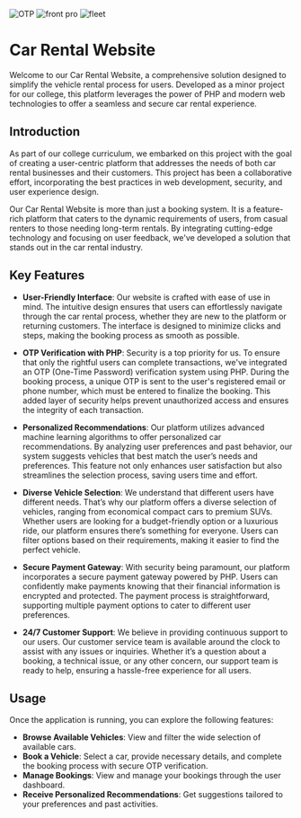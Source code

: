 ![OTP](https://github.com/user-attachments/assets/4a91201d-12b1-433a-aac0-7d9bd9132fd0)
![front pro](https://github.com/user-attachments/assets/9f9e26a8-f757-40df-938f-fcd95050b362)
![fleet](https://github.com/user-attachments/assets/04b20200-fbea-4de6-bd64-d7d62f2bf1a6)
# Car Rental Website

Welcome to our Car Rental Website, a comprehensive solution designed to simplify the vehicle rental process for users. Developed as a minor project for our college, this platform leverages the power of PHP and modern web technologies to offer a seamless and secure car rental experience.

## Introduction

As part of our college curriculum, we embarked on this project with the goal of creating a user-centric platform that addresses the needs of both car rental businesses and their customers. This project has been a collaborative effort, incorporating the best practices in web development, security, and user experience design.

Our Car Rental Website is more than just a booking system. It is a feature-rich platform that caters to the dynamic requirements of users, from casual renters to those needing long-term rentals. By integrating cutting-edge technology and focusing on user feedback, we've developed a solution that stands out in the car rental industry.

## Key Features

- **User-Friendly Interface**: Our website is crafted with ease of use in mind. The intuitive design ensures that users can effortlessly navigate through the car rental process, whether they are new to the platform or returning customers. The interface is designed to minimize clicks and steps, making the booking process as smooth as possible.

- **OTP Verification with PHP**: Security is a top priority for us. To ensure that only the rightful users can complete transactions, we've integrated an OTP (One-Time Password) verification system using PHP. During the booking process, a unique OTP is sent to the user's registered email or phone number, which must be entered to finalize the booking. This added layer of security helps prevent unauthorized access and ensures the integrity of each transaction.

- **Personalized Recommendations**: Our platform utilizes advanced machine learning algorithms to offer personalized car recommendations. By analyzing user preferences and past behavior, our system suggests vehicles that best match the user’s needs and preferences. This feature not only enhances user satisfaction but also streamlines the selection process, saving users time and effort.

- **Diverse Vehicle Selection**: We understand that different users have different needs. That’s why our platform offers a diverse selection of vehicles, ranging from economical compact cars to premium SUVs. Whether users are looking for a budget-friendly option or a luxurious ride, our platform ensures there’s something for everyone. Users can filter options based on their requirements, making it easier to find the perfect vehicle.

- **Secure Payment Gateway**: With security being paramount, our platform incorporates a secure payment gateway powered by PHP. Users can confidently make payments knowing that their financial information is encrypted and protected. The payment process is straightforward, supporting multiple payment options to cater to different user preferences.

- **24/7 Customer Support**: We believe in providing continuous support to our users. Our customer service team is available around the clock to assist with any issues or inquiries. Whether it’s a question about a booking, a technical issue, or any other concern, our support team is ready to help, ensuring a hassle-free experience for all users.

## Usage

Once the application is running, you can explore the following features:

- **Browse Available Vehicles**: View and filter the wide selection of available cars.
- **Book a Vehicle**: Select a car, provide necessary details, and complete the booking process with secure OTP verification.
- **Manage Bookings**: View and manage your bookings through the user dashboard.
- **Receive Personalized Recommendations**: Get suggestions tailored to your preferences and past activities.


